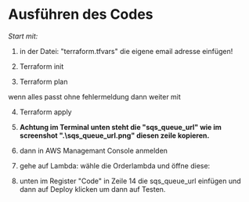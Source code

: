 # Ausführen des Codes

*Start mit:*

1. in der Datei: "terraform.tfvars" die eigene email adresse einfügen!

2. Terraform init
3. Terraform plan

wenn alles passt ohne fehlermeldung dann weiter mit

4. Terraform apply

5. **Achtung im Terminal unten steht die "sqs_queue_url" wie im screenshot ".\sqs_queue_url.png" diesen zeile kopieren.**

6. dann in AWS Managemant Console anmelden

7. gehe auf Lambda: wähle die Orderlambda und öffne diese:
8. unten im Register "Code" in Zeile 14 die sqs_queue_url einfügen und dann auf Deploy klicken um dann auf Testen.
